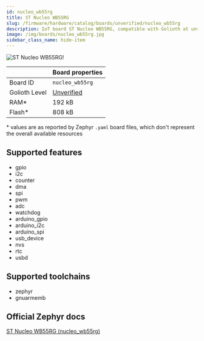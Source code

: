 ```yaml
---
id: nucleo_wb55rg
title: ST Nucleo WB55RG
slug: /firmware/hardware/catalog/boards/unverified/nucleo_wb55rg
description: IoT board ST Nucleo WB55RG, compatible with Golioth at unverified level.
image: /img/boards/nucleo_wb55rg.jpg
sidebar_class_name: hide-item
---
```


[//]: # (This is an auto-generated file, do not edit! Changes to it will be lost upon re-generation)

![ST Nucleo WB55RG!](/img/boards/nucleo_wb55rg.jpg "ST Nucleo WB55RG")

|                | Board properties     |
| -------------  | -------------------- |
| Board ID       | `nucleo_wb55rg` |
| Golioth Level  | [Unverified](/firmware/hardware#unverified-boards) |
| RAM*           | 192 kB |
| Flash*         | 808 kB |

\* values are as reported by Zephyr `.yaml` board files, which don't represent the overall available resources



## Supported features

* gpio
* i2c
* counter
* dma
* spi
* pwm
* adc
* watchdog
* arduino_gpio
* arduino_i2c
* arduino_spi
* usb_device
* nvs
* rtc
* usbd

## Supported toolchains

* zephyr
* gnuarmemb

## Official Zephyr docs

[ST Nucleo WB55RG (nucleo_wb55rg)](https://docs.zephyrproject.org/latest/boards/st/nucleo_wb55rg/doc/index.html)

